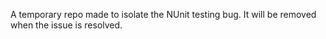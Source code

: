 ﻿A temporary repo made to isolate the NUnit testing bug. It will be removed when the issue is resolved.
